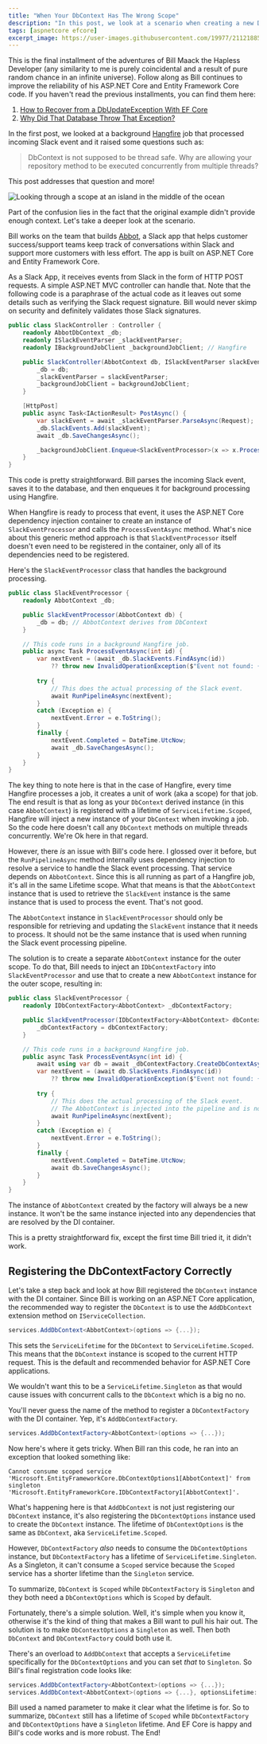 ```yaml
---
title: "When Your DbContext Has The Wrong Scope"
description: "In this post, we look at a scenario when creating a new DbContext in its own scope is the right call."
tags: [aspnetcore efcore]
excerpt_image: https://user-images.githubusercontent.com/19977/211218857-0acd9f7d-e9a2-474a-9789-79785f9ca7f3.png
---
```


This is the final installment of the adventures of Bill Maack the Hapless Developer (any similarity to me is purely coincidental and a result of pure random chance in an infinite universe). Follow along as Bill continues to improve the reliability of his ASP.NET Core and Entity Framework Core code. If you haven't read the previous installments, you can find them here:

1. [How to Recover from a DbUpdateException With EF Core](https://haacked.com/archive/2022/12/05/recover-from-dbupdate-exception/)
2. [Why Did That Database Throw That Exception?](https://haacked.com/archive/2022/12/12/specific-db-exception/)

In the first post, we looked at a background [Hangfire](https://www.hangfire.io/) job that processed incoming Slack event and it raised some questions such as:

> DbContext is not supposed to be thread safe. Why are allowing your repository method to be executed concurrently from multiple threads?

This post addresses that question and more!

![Looking through a scope at an island in the middle of the ocean](https://user-images.githubusercontent.com/19977/211218857-0acd9f7d-e9a2-474a-9789-79785f9ca7f3.png "Is that DbContext scoped properly?")

Part of the confusion lies in the fact that the original example didn't provide enough context. Let's take a deeper look at the scenario.

Bill works on the team that builds [Abbot](https://abbot.app/), a Slack app that helps customer success/support teams keep track of conversations within Slack and support more customers with less effort. The app is built on ASP.NET Core and Entity Framework Core.

As a Slack App, it receives events from Slack in the form of HTTP POST requests. A simple ASP.NET MVC controller can handle that. Note that the following code is a paraphrase of the actual code as it leaves out some details such as verifying the Slack request signature. Bill would never skimp on security and definitely validates those Slack signatures.

```csharp
public class SlackController : Controller {
    readonly AbbotDbContext _db;
    readonly ISlackEventParser _slackEventParser;
    readonly IBackgroundJobClient _backgroundJobClient; // Hangfire

    public SlackController(AbbotContext db, ISlackEventParser slackEventParser, IBackgroundJobClient backgroundJobClient) {
        _db = db;
        _slackEventParser = slackEventParser;
        _backgroundJobClient = backgroundJobClient;
    }

    [HttpPost]
    public async Task<IActionResult> PostAsync() {
        var slackEvent = await _slackEventParser.ParseAsync(Request);
        _db.SlackEvents.Add(slackEvent);
        await _db.SaveChangesAsync();

        _backgroundJobClient.Enqueue<SlackEventProcessor>(x => x.ProcessEventAsync(id));
    }
}
```

This code is pretty straightforward. Bill parses the incoming Slack event, saves it to the database, and then enqueues it for background processing using Hangfire.

When Hangfire is ready to process that event, it uses the ASP.NET Core dependency injection container to create an instance of `SlackEventProcessor` and calls the `ProcessEventAsync` method. What's nice about this generic method approach is that `SlackEventProcessor` itself doesn't even need to be registered in the container, only all of its dependencies need to be registered.

Here's the `SlackEventProcessor` class that handles the background processing.

```csharp
public class SlackEventProcessor {
    readonly AbbotContext _db;

    public SlackEventProcessor(AbbotContext db) {
        _db = db; // AbbotContext derives from DbContext
    }

    // This code runs in a background Hangfire job.
    public async Task ProcessEventAsync(int id) {
        var nextEvent = (await _db.SlackEvents.FindAsync(id))
            ?? throw new InvalidOperationException($"Event not found: {id}");
        
        try {
            // This does the actual processing of the Slack event.
            await RunPipelineAsync(nextEvent);
        }
        catch (Exception e) {
            nextEvent.Error = e.ToString();
        }
        finally {
            nextEvent.Completed = DateTime.UtcNow;
            await _db.SaveChangesAsync();
        }
    }
}
```

The key thing to note here is that in the case of Hangfire, every time Hangfire processes a job, it creates a unit of work (aka a scope) for that job. The end result is that as long as your `DbContext` derived instance (in this case `AbbotContext`) is registered with a lifetime of `ServiceLifetime.Scoped`, Hangfire will inject a new instance of your `DbContext` when invoking a job. So the code here doesn't call any `DbContext` methods on multiple threads concurrently. We're Ok here in that regard.

However, there *is* an issue with Bill's code here. I glossed over it before, but the `RunPipelineAsync` method internally uses dependency injection to resolve a service to handle the Slack event processing. That service depends on `AbbotContext`. Since this is all running as part of a Hangfire job, it's all in the same Lifetime scope. What that means is that the `AbbotContext` instance that is used to retrieve the `SlackEvent` instance is the same instance that is used to process the event. That's not good.

The `AbbotContext` instance in `SlackEventProcessor` should only be responsible for retrieving and updating the `SlackEvent` instance that it needs to process. It should not be the same instance that is used when running the Slack event processing pipeline.

The solution is to create a separate `AbbotContext` instance for the outer scope. To do that, Bill needs to inject an `IDbContextFactory` into `SlackEventProcessor` and use that to create a new `AbbotContext` instance for the outer scope, resulting in:

```csharp
public class SlackEventProcessor {
    readonly IDbContextFactory<AbbotContext> _dbContextFactory;

    public SlackEventProcessor(IDbContextFactory<AbbotContext> dbContextFactory) {
        _dbContextFactory = dbContextFactory;
    }

    // This code runs in a background Hangfire job.
    public async Task ProcessEventAsync(int id) {
        await using var db = await _dbContextFactory.CreateDbContextAsync();
        var nextEvent = (await db.SlackEvents.FindAsync(id))
            ?? throw new InvalidOperationException($"Event not found: {id}");
        
        try {
            // This does the actual processing of the Slack event.
            // The AbbotContext is injected into the pipeline and is not shared with `SlackEventProcessor`.
            await RunPipelineAsync(nextEvent);
        }
        catch (Exception e) {
            nextEvent.Error = e.ToString();
        }
        finally {
            nextEvent.Completed = DateTime.UtcNow;
            await db.SaveChangesAsync();
        }
    }
}
```

The instance of `AbbotContext` created by the factory will always be a new instance. It won't be the same instance injected into any dependencies that are resolved by the DI container.

This is a pretty straightforward fix, except the first time Bill tried it, it didn't work.

## Registering the DbContextFactory Correctly

Let's take a step back and look at how Bill registered the `DbContext` instance with the DI container. Since Bill is working on an ASP.NET Core application, the recommended way to register the `DbContext` is to use the `AddDbContext` extension method on `IServiceCollection`.

```csharp
services.AddDbContext<AbbotContext>(options => {...});
```

This sets the `ServiceLifetime` for the `DbContext` to `ServiceLifetime.Scoped`. This means that the `DbContext` instance is scoped to the current HTTP request. This is the default and recommended behavior for ASP.NET Core applications.

We wouldn't want this to be a `ServiceLifetime.Singleton` as that would cause issues with concurrent calls to the `DbContext` which is a big no no.

You'll never guess the name of the method to register a `DbContextFactory` with the DI container. Yep, it's `AddDbContextFactory`.

```csharp
services.AddDbContextFactory<AbbotContext>(options => {...});
```

Now here's where it gets tricky. When Bill ran this code, he ran into an exception that looked something like:

```
Cannot consume scoped service 'Microsoft.EntityFrameworkCore.DbContextOptions1[AbbotContext]' from singleton 'Microsoft.EntityFrameworkCore.IDbContextFactory1[AbbotContext]'.
```

What's happening here is that `AddDbContext` is not just registering our `DbContext` instance, it's also registering the `DbContextOptions` instance used to create the `DbContext` instance. The lifetime of `DbContextOptions` is the same as `DbContext`, aka `ServiceLifetime.Scoped`.

However, `DbContextFactory` *also* needs to consume the `DbContextOptions` instance, but `DbContextFactory` has a lifetime of `ServiceLifetime.Singleton`. As a Singleton, it can't consume a `Scoped` service because the `Scoped` service has a shorter lifetime than the `Singleton` service.

To summarize, `DbContext` is `Scoped` while `DbContextFactory` is `Singleton` and they both need a `DbContextOptions` which is `Scoped` by default.

Fortunately, there's a simple solution. Well, it's simple when you know it, otherwise it's the kind of thing that makes a Bill want to pull his hair out. The solution is to make `DbContextOptions` a `Singleton` as well. Then both `DbContext` and `DbContextFactory` could both use it.

There's an overload to `AddDbContext` that accepts a `ServiceLifetime` specifically for the `DbContextOptions` and you can set *that* to `Singleton`. So Bill's final registration code looks like:

```csharp
services.AddDbContextFactory<AbbotContext>(options => {...});
services.AddDbContext<AbbotContext>(options => {...}, optionsLifetime: ServiceLifetime.Singleton);
```

Bill used a named parameter to make it clear what the lifetime is for. So to summarize, `DbContext` still has a lifetime of `Scoped` while `DbContextFactory` and `DbContextOptions` have a `Singleton` lifetime. And EF Core is happy and Bill's code works and is more robust. The End!
